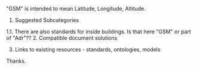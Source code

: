 "GSM" is intended to mean Latitude, Longitude, Altitude.

1. Suggested Subcategories

1.1. There are also standards for inside buildings.  Is that here "GSM" or part of "Adr"?? 
2. Compatible document solutions

3. Links to existing resources - standards, ontologies, models

Thanks.  
